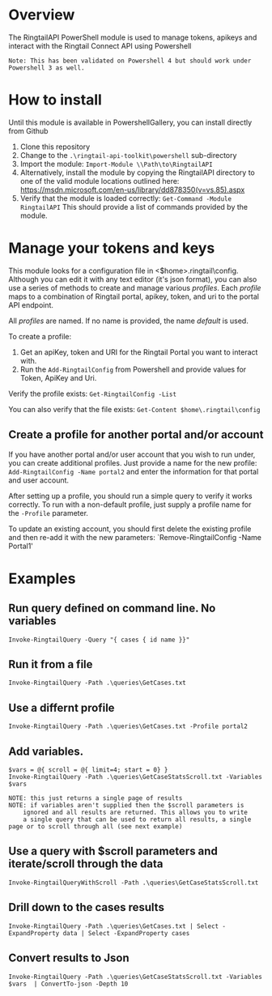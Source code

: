 # Overview
The RingtailAPI PowerShell module is used to manage tokens, apikeys and interact with the Ringtail Connect API using Powershell

	Note: This has been validated on Powershell 4 but should work under Powershell 3 as well.

# How to install
Until this module is available in PowershellGallery, you can install directly from Github
1. Clone this repository
2. Change to the `.\ringtail-api-toolkit\powershell` sub-directory 
3. Import the module: `Import-Module \\Path\to\RingtailAPI`
4. Alternatively, install the module by copying the RingtailAPI directory to one of the valid module locations outlined here: https://msdn.microsoft.com/en-us/library/dd878350(v=vs.85).aspx
5. Verify that the module is loaded correctly:
`Get-Command -Module RingtailAPI`
This should provide a list of commands provided by the module.

# Manage your tokens and keys
This module looks for a configuration file in <$home>\.ringtail\config. Although you can edit it with any text editor (it's json format), you can also use a series of methods to create and manage various *profiles*. Each *profile* maps to a combination of Ringtail portal, apikey, token, and uri to the portal API endpoint. 

All *profiles* are named. If no name is provided, the name *default* is used. 

To create a profile:
1. Get an apiKey, token and URI for the Ringtail Portal you want to interact with.
2. Run the `Add-RingtailConfig` from Powershell and provide values for Token, ApiKey and Uri.

Verify the profile exists:  `Get-RingtailConfig -List`

You can also verify that the file exists: `Get-Content $home\.ringtail\config`

## Create a profile for another portal and/or account
If you have another portal and/or user account that you wish to run under, you can create additional profiles. Just provide a name for the new profile:
`Add-RingtailConfig -Name portal2` and enter the information for that portal and user account. 

After setting up a profile, you should run a simple query to verify it works correctly. To run with a non-default profile, just supply a profile name for the `-Profile` parameter. 

To update an existing account, you should first delete the existing profile and then re-add it with the new parameters:
`Remove-RingtailConfig -Name Portal1'


# Examples 
## Run query defined on command line. No variables
`Invoke-RingtailQuery -Query "{ cases { id name }}"`

## Run it from a file
`Invoke-RingtailQuery -Path .\queries\GetCases.txt`

## Use a differnt profile
`Invoke-RingtailQuery -Path .\queries\GetCases.txt -Profile portal2`

## Add variables. 
    $vars = @{ scroll = @{ limit=4; start = 0} }
    Invoke-RingtailQuery -Path .\queries\GetCaseStatsScroll.txt -Variables $vars

	NOTE: this just returns a single page of results
	NOTE: if variables aren't supplied then the $scroll parameters is 
		ignored and all results are returned. This allows you to write
		a single query that can be used to return all results, a single page or to scroll through all (see next example)

## Use a query with $scroll parameters and iterate/scroll through the data 
`Invoke-RingtailQueryWithScroll -Path .\queries\GetCaseStatsScroll.txt`

## Drill down to the cases results
`Invoke-RingtailQuery -Path .\queries\GetCases.txt | Select -ExpandProperty data | Select -ExpandProperty cases `

## Convert results to Json
`Invoke-RingtailQuery -Path .\queries\GetCaseStatsScroll.txt -Variables $vars  | ConvertTo-json -Depth 10`